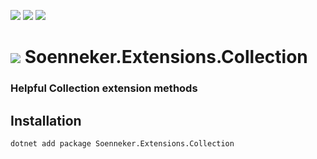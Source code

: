 [![](https://img.shields.io/nuget/v/soenneker.extensions.collection.svg?style=for-the-badge)](https://www.nuget.org/packages/soenneker.extensions.collection/)
[![](https://img.shields.io/github/actions/workflow/status/soenneker/soenneker.extensions.collection/publish-package.yml?style=for-the-badge)](https://github.com/soenneker/soenneker.extensions.collection/actions/workflows/publish-package.yml)
[![](https://img.shields.io/nuget/dt/soenneker.extensions.collection.svg?style=for-the-badge)](https://www.nuget.org/packages/soenneker.extensions.collection/)

# ![](https://user-images.githubusercontent.com/4441470/224455560-91ed3ee7-f510-4041-a8d2-3fc093025112.png) Soenneker.Extensions.Collection
### Helpful Collection extension methods

## Installation

```
dotnet add package Soenneker.Extensions.Collection
```
